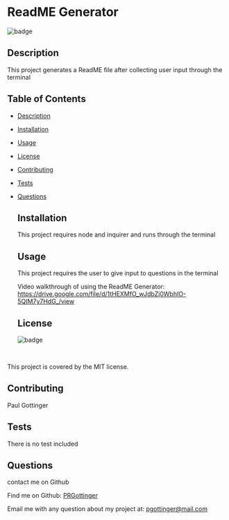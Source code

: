 
  # ReadME Generator 

  ![badge](https://img.shields.io/badge/license-MIT-red)<br />
  
  ## Description
  
  This project generates a ReadME file after collecting user input through the terminal
  
  ## Table of Contents 

- [Description](#description)
- [Installation](#installation)
- [Usage](#usage)
- [License](#license)
- [Contributing](#contributing)
- [Tests](#tests)
- [Questions](#questions)
  
  ## Installation

  This project requires node and inquirer and runs through the terminal 
  
  ## Usage
  
  This project requires the user to give input to questions in the terminal 
  
  Video walkthrough of using the ReadME Generator: https://drive.google.com/file/d/1tHEXMfO_wJdbZj0WbhIO-5QIM7y7HdG_/view
  
  ## License

  ![badge](https://img.shields.io/badge/license-MIT-red)
<br />

 This project is covered by the MIT license.
  
  ## Contributing
  
  Paul Gottinger 

  ## Tests

  There is no test included 

  ## Questions

  contact me on Github<br />

  Find me on Github: [PRGottinger](https://github.com/PRGottinger)<br />

  Email me with any question about my project at: pgottinger@mail.com
  
 
